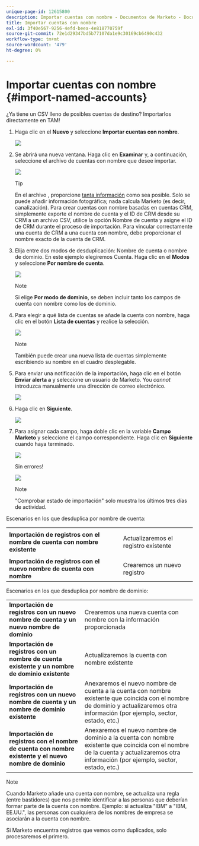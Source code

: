 ```yaml
---
unique-page-id: 12615800
description: Importar cuentas con nombre - Documentos de Marketo - Documentación del producto
title: Importar cuentas con nombre
exl-id: 3f40e567-9256-4efd-beea-4e818770759f
source-git-commit: 72e1d29347bd5b77107da1e9c30169cb6490c432
workflow-type: tm+mt
source-wordcount: '479'
ht-degree: 0%

---
```


# Importar cuentas con nombre {#import-named-accounts}

¿Ya tiene un CSV lleno de posibles cuentas de destino? Importarlos directamente en TAM!

1. Haga clic en el **Nuevo** y seleccione **Importar cuentas con nombre**.

   ![](assets/inaone.png)

1. Se abrirá una nueva ventana. Haga clic en **Examinar** y, a continuación, seleccione el archivo de cuentas con nombre que desee importar.

   ![](assets/inatwo.png)

   >[!TIP]
   >
   >En el archivo , proporcione [tanta información](/help/marketo/product-docs/target-account-management/target/named-accounts/named-account-overview.md#named-account-attributes) como sea posible. Solo se puede añadir información fotográfica; nada calcula Marketo (es decir, canalización). Para crear cuentas con nombre basadas en cuentas CRM, simplemente exporte el nombre de cuenta y el ID de CRM desde su CRM a un archivo CSV, utilice la opción Nombre de cuenta y asigne el ID de CRM durante el proceso de importación. Para vincular correctamente una cuenta de CRM a una cuenta con nombre, debe proporcionar el nombre exacto de la cuenta de CRM.

1. Elija entre dos modos de desduplicación: Nombre de cuenta o nombre de dominio. En este ejemplo elegiremos Cuenta. Haga clic en el **Modos** y seleccione **Por nombre de cuenta**.

   ![](assets/inathree.png)

   >[!NOTE]
   >
   >Si elige **Por modo de dominio**, se deben incluir tanto los campos de cuenta con nombre como los de dominio.

1. Para elegir a qué lista de cuentas se añade la cuenta con nombre, haga clic en el botón **Lista de cuentas** y realice la selección.

   ![](assets/inafour.png)

   >[!NOTE]
   >
   >También puede crear una nueva lista de cuentas simplemente escribiendo su nombre en el cuadro desplegable.

1. Para enviar una notificación de la importación, haga clic en el botón **Enviar alerta a** y seleccione un usuario de Marketo. You _cannot_ introduzca manualmente una dirección de correo electrónico.

   ![](assets/inafive-2.png)

1. Haga clic en **Siguiente**.

   ![](assets/inasix-2.png)

1. Para asignar cada campo, haga doble clic en la variable **Campo Marketo** y seleccione el campo correspondiente. Haga clic en **Siguiente** cuando haya terminado.

   ![](assets/inaseven.png)

   Sin errores!

   ![](assets/inanine.png)

   >[!NOTE]
   >
   >&quot;Comprobar estado de importación&quot; solo muestra los últimos tres días de actividad.

Escenarios en los que desduplica por nombre de cuenta:

<table> 
 <tbody> 
  <tr> 
   <td><strong>Importación de registros con el nombre de cuenta con nombre existente</strong></td> 
   <td><p>Actualizaremos el registro existente</p></td> 
  </tr> 
  <tr> 
   <td><strong>Importación de registros con el nuevo nombre de cuenta con nombre</strong></td> 
   <td>Crearemos un nuevo registro</td> 
  </tr> 
 </tbody> 
</table>

Escenarios en los que desduplica por nombre de dominio:

<table> 
 <tbody> 
  <tr> 
   <td><strong>Importación de registros con un nuevo nombre de cuenta y un nuevo nombre de dominio</strong></td> 
   <td>Crearemos una nueva cuenta con nombre con la información proporcionada</td> 
  </tr> 
  <tr> 
   <td><strong>Importación de registros con un nombre de cuenta existente y un nombre de dominio existente</strong></td> 
   <td>Actualizaremos la cuenta con nombre existente</td> 
  </tr> 
   <tr> 
   <td><strong>Importación de registros con un nuevo nombre de cuenta y un nombre de dominio existente</strong></td> 
   <td>Anexaremos el nuevo nombre de cuenta a la cuenta con nombre existente que coincida con el nombre de dominio y actualizaremos otra información (por ejemplo, sector, estado, etc.)</td> 
  </tr> 
  <tr> 
   <td><strong>Importación de registros con el nombre de cuenta con nombre existente y el nuevo nombre de dominio</strong></td> 
   <td>Anexaremos el nuevo nombre de dominio a la cuenta con nombre existente que coincida con el nombre de la cuenta y actualizaremos otra información (por ejemplo, sector, estado, etc.)</td> 
  </tr> 
 </tbody> 
</table>

>[!NOTE]
>
>Cuando Marketo añade una cuenta con nombre, se actualiza una regla (entre bastidores) que nos permite identificar a las personas que deberían formar parte de la cuenta con nombre. Ejemplo: si actualiza &quot;IBM&quot; a &quot;IBM, EE.UU.&quot;, las personas con cualquiera de los nombres de empresa se asociarán a la cuenta con nombre.

Si Marketo encuentra registros que vemos como duplicados, solo procesaremos el primero.
